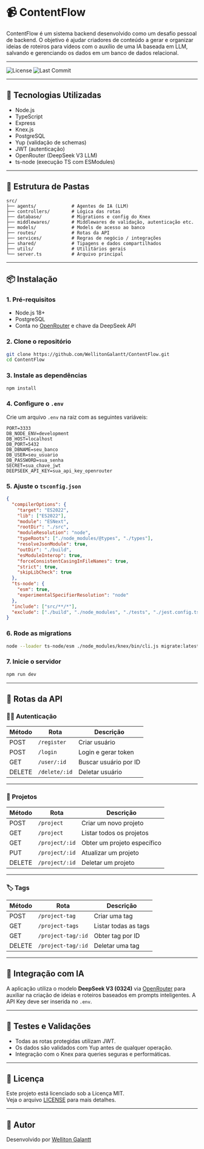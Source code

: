 # 📹 ContentFlow

ContentFlow é um sistema backend desenvolvido como um desafio pessoal de backend. O objetivo é ajudar criadores de conteúdo a gerar e organizar ideias de roteiros para vídeos com o auxílio de uma IA baseada em LLM, salvando e gerenciando os dados em um banco de dados relacional.

---

![License](https://img.shields.io/badge/license-MIT-blue)
![Last Commit](https://img.shields.io/github/last-commit/WellitonGalantt/ContentFlow)

---

## 🚀 Tecnologias Utilizadas

- Node.js
- TypeScript
- Express
- Knex.js
- PostgreSQL
- Yup (validação de schemas)
- JWT (autenticação)
- OpenRouter (DeepSeek V3 LLM)
- ts-node (execução TS com ESModules)

---

## 📁 Estrutura de Pastas

```
src/
├── agents/             # Agentes de IA (LLM)
├── controllers/        # Lógica das rotas
├── database/           # Migrations e config do Knex
├── middlewares/        # Middlewares de validação, autenticação etc.
├── models/             # Models de acesso ao banco
├── routes/             # Rotas da API
├── services/           # Regras de negócio / integrações
├── shared/             # Tipagens e dados compartilhados
├── utils/              # Utilitários gerais
└── server.ts           # Arquivo principal
```

---

## 📦 Instalação

### 1. Pré-requisitos

- Node.js 18+
- PostgreSQL
- Conta no [OpenRouter](https://openrouter.ai) e chave da DeepSeek API

### 2. Clone o repositório

```bash
git clone https://github.com/WellitonGalantt/ContentFlow.git
cd ContentFlow
```

### 3. Instale as dependências

```bash
npm install
```

### 4. Configure o `.env`

Crie um arquivo `.env` na raiz com as seguintes variáveis:

```env
PORT=3333
DB_NODE_ENV=development
DB_HOST=localhost
DB_PORT=5432
DB_DBNAME=seu_banco
DB_USER=seu_usuario
DB_PASSWORD=sua_senha
SECRET=sua_chave_jwt
DEEPSEEK_API_KEY=sua_api_key_openrouter
```

### 5. Ajuste o `tsconfig.json`

```json
{
  "compilerOptions": {
    "target": "ES2022",
    "lib": ["ES2022"],
    "module": "ESNext",
    "rootDir": "./src",
    "moduleResolution": "node",
    "typeRoots": ["./node_modules/@types", "./types"],
    "resolveJsonModule": true,
    "outDir": "./build",
    "esModuleInterop": true,
    "forceConsistentCasingInFileNames": true,
    "strict": true,
    "skipLibCheck": true
  },
  "ts-node": {
    "esm": true,
    "experimentalSpecifierResolution": "node"
  },
  "include": ["src/**/*"],
  "exclude": ["./build", "./node_modules", "./tests", "./jest.config.ts"]
}

```

### 6. Rode as migrations

```bash
node --loader ts-node/esm ./node_modules/knex/bin/cli.js migrate:latest --knexfile ./src/database/knex/knexfile.ts
```

### 7. Inicie o servidor

```bash
npm run dev
```

---

## 🔐 Rotas da API

### 🧑‍💻 Autenticação

| Método | Rota               | Descrição                 |
|--------|--------------------|---------------------------|
| POST   | `/register`        | Criar usuário             |
| POST   | `/login`           | Login e gerar token       |
| GET    | `/user/:id`        | Buscar usuário por ID     |
| DELETE | `/delete/:id`      | Deletar usuário           |

---

### 📁 Projetos

| Método | Rota                 | Descrição                   |
|--------|----------------------|-----------------------------|
| POST   | `/project`           | Criar um novo projeto       |
| GET    | `/project`           | Listar todos os projetos    |
| GET    | `/project/:id`       | Obter um projeto específico |
| PUT    | `/project/:id`       | Atualizar um projeto        |
| DELETE | `/project/:id`       | Deletar um projeto          |

---

### 🏷️ Tags

| Método | Rota                     | Descrição                  |
|--------|--------------------------|----------------------------|
| POST   | `/project-tag`           | Criar uma tag              |
| GET    | `/project-tags`          | Listar todas as tags       |
| GET    | `/project-tag/:id`       | Obter tag por ID           |
| DELETE | `/project-tag/:id`       | Deletar uma tag            |

---

## 🤖 Integração com IA

A aplicação utiliza o modelo **DeepSeek V3 (0324)** via [OpenRouter](https://openrouter.ai/) para auxiliar na criação de ideias e roteiros baseados em prompts inteligentes. A API Key deve ser inserida no `.env`.

---

## 🧪 Testes e Validações

- Todas as rotas protegidas utilizam JWT.
- Os dados são validados com Yup antes de qualquer operação.
- Integração com o Knex para queries seguras e performáticas.

---

## 📜 Licença

Este projeto está licenciado sob a Licença MIT.  
Veja o arquivo [LICENSE](./LICENSE) para mais detalhes.

---

## 👤 Autor

Desenvolvido por [Welliton Galantt](https://github.com/WellitonGalantt)